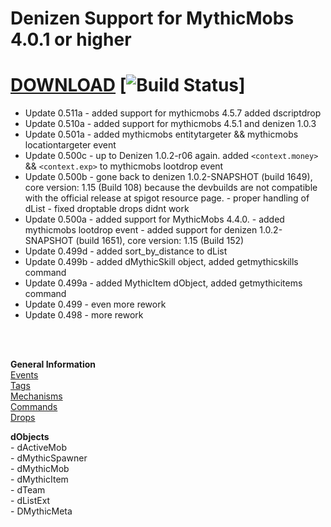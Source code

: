 # Denizen Support for MythicMobs 4.0.1 or higher

# [DOWNLOAD](http://mc.hackerzlair.org:8080/job/MythicDenizenAddon/) [![Build Status](http://mc.hackerzlair.org:8080/job/MythicDenizenAddon/badge/icon)] <br>

- Update 0.511a - added support for mythicmobs 4.5.7
				  added dscriptdrop 
- Update 0.510a - added support for mythicmobs 4.5.1 and denizen 1.0.3
- Update 0.501a - added mythicmobs entitytargeter && mythicmobs locationtargeter event
- Update 0.500c - up to Denizen 1.0.2-r06 again.
                  added `<context.money>` && `<context.exp>` to mythicmobs lootdrop event
- Update 0.500b - gone back to denizen 1.0.2-SNAPSHOT (build 1649), core version: 1.15 (Build 108)
                  because the devbuilds are not compatible with the official release at spigot resource page.
                - proper handling of dList
                - fixed droptable drops didnt work
- Update 0.500a - added support for MythicMobs 4.4.0.
                - added mythicmobs lootdrop event
                - added support for denizen 1.0.2-SNAPSHOT (build 1651), core version: 1.15 (Build 152)
- Update 0.499d - added sort_by_distance to dList
- Update 0.499b - added dMythicSkill object, added getmythicskills command
- Update 0.499a - added MythicItem dObject, added getmythicitems command
- Update 0.499  - even more rework
- Update 0.498  - more rework
<br>
<br>

**General Information** <br>
[Events](documentation/events.md) <br>
[Tags](documentation/tags.md) <br>
[Mechanisms](documentation/mechanisms.md) <br>
[Commands](documentation/commands.md) <br>
[Drops](documentation/drops.md)

**dObjects**<br>
\- dActiveMob<br>
\- dMythicSpawner<br>
\- dMythicMob<br>
\- dMythicItem<br>
\- dTeam<br>
\- dListExt<br>
\- DMythicMeta<br>

